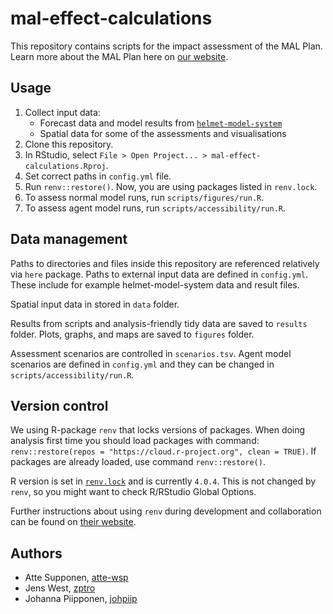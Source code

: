 # mal-effect-calculations

This repository contains scripts for the impact assessment of the MAL Plan.
Learn more about the MAL Plan here on
[our website](https://www.hsl.fi/hsl/mal).

## Usage

1. Collect input data:
    - Forecast data and model results from
      [`helmet-model-system`](https://hsldevcom.github.io/helmet-ui/)
    - Spatial data for some of the assessments and visualisations
1. Clone this repository.
1. In RStudio, select `File > Open Project... > mal-effect-calculations.Rproj`.
1. Set correct paths in `config.yml` file. 
1. Run `renv::restore()`. Now, you are using packages listed in `renv.lock`.
1. To assess normal model runs, run `scripts/figures/run.R`.
1. To assess agent model runs, run `scripts/accessibility/run.R`.

## Data management

Paths to directories and files inside this repository are referenced relatively
via `here` package. Paths to external input data are defined in `config.yml`.
These include for example helmet-model-system data and result files.

Spatial input data in stored in `data` folder. 

Results from scripts and analysis-friendly tidy data are saved to `results`
folder. Plots, graphs, and maps are saved to `figures` folder.

Assessment scenarios are controlled in `scenarios.tsv`. Agent model scenarios
are defined in `config.yml` and they can be changed in
`scripts/accessibility/run.R`.

## Version control

We using R-package `renv` that locks versions of packages. When doing analysis
first time you should load packages with command:
`renv::restore(repos = "https://cloud.r-project.org", clean = TRUE)`. If
packages are already loaded, use command `renv::restore()`.

R version is set in
[`renv.lock`](https://github.com/HSLdevcom/mal-effect-calculations/blob/main/renv.lock)
and is currently `4.0.4`. This is not changed by `renv`, so you might want to
check R/RStudio Global Options.

Further instructions about using `renv` during development and collaboration
can be found on [their website](https://rstudio.github.io/renv/index.html).

## Authors

- Atte Supponen, [atte-wsp](https://github.com/atte-wsp)
- Jens West, [zptro](https://github.com/zptro)
- Johanna Piipponen, [johpiip](https://github.com/johpiip)
